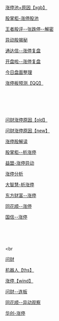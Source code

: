<a href="https://m.xuangubao.cn/hotpool#boardstock">涨停池+原因【xgb】</a>

<a href="https://sec.gushi.com/policy/kanPan.html?name=limitUpList&dt_from=web">股掌柜-涨停股池</a>

<a href="http://suo.im/4wF2y2">王者股评--张跌停--解密</a>

<a href="http://yuanchuang.10jqka.com.cn/mrnxgg_list/">异动股揭秘</a>

<a href="http://suo.im/4walf9">通达信--涨停复盘</a>

<a href="http://suo.im/4ZuZoP">开盘啦--涨停复盘</a>

<a href="https://nnfp.upchina.com/qyh_pmsl">今日盘面整理</a>

<a href="https://gu.qq.com/resources/shy/news/aikan/index.html#/content-personalPage?id=7464">涨停板预测【QQ】</a>


<br><br><br><br>

<a href="https://m.iwencai.com/wukong/mobile/wapRet.html?q=%E6%91%A9%E7%99%BB%E5%A4%A7%E9%81%93%20%20%20%20%20%20%E6%B6%A8%E5%81%9C%E5%8E%9F%E5%9B%A0&qs=&mediatype=">问财涨停原因【old】</a>

<a href="https://search.10jqka.com.cn/html/wencaimobileresult/result.html?q=%E5%8D%8E%E5%8C%97%E5%88%B6%E8%8D%AF%20%20%20%20%20%20%E6%B6%A8%E5%81%9C%E5%8E%9F%E5%9B%A0&source=ths_mobile_iwencai">问财涨停原因【new】</a>

<a href="https://m.xuangubao.cn/top-gainer">涨停股解读</a>

<a href="http://sec.gushi.com/limitUpIntroduce.html?dt_from=web">股掌柜--析涨停</a>

<a href="http://news.emoney.cn/yidong/">益盟-涨停异动</a>

<a href="https://nnfp.upchina.com/qyh_ztfx">涨停分析</a>

<a href="https://share.gw.com.cn/ztfx/index.html?from=singlemessage&isappinstalled=0#/cal?themeStyleVs=1">大智慧-析涨停</a>

<a href="https://emdatah5.eastmoney.com/NXFXB/V/Index">东方财富--涨停</a>

<a href="http://data.hexin.cn/change/index/">同花顺--涨停</a>

<a href="https://weixin.guosen.com.cn/guosenwx/wxnews/pages/ztyl_list.html#menu-ztyl">国信--涨停</a>

<br><br><br><br><br

<a href="https://search.10jqka.com.cn/html/wencaimobileresult/result.html">问财</a>

<a href="https://eq.10jqka.com.cn/ai/webapp/">机器人【ths】</a>

<a href="https://wmstock.wind.com.cn/strategy/view/datacenter/topic/">涨停【wind】</a>

<a href="http://suo.im/4KwEkJ">问财--连板</a>

<a href="http://yuanchuang.10jqka.com.cn/zhangting/">同花顺--异动观察</a>

<a href="https://privi.hcs.wedengta.com/checkMarketStrength.html?type=upStrength.upDown&dt_from=web&webviewType=userActivitesType&dt_page_type=11">华创-涨停</a>